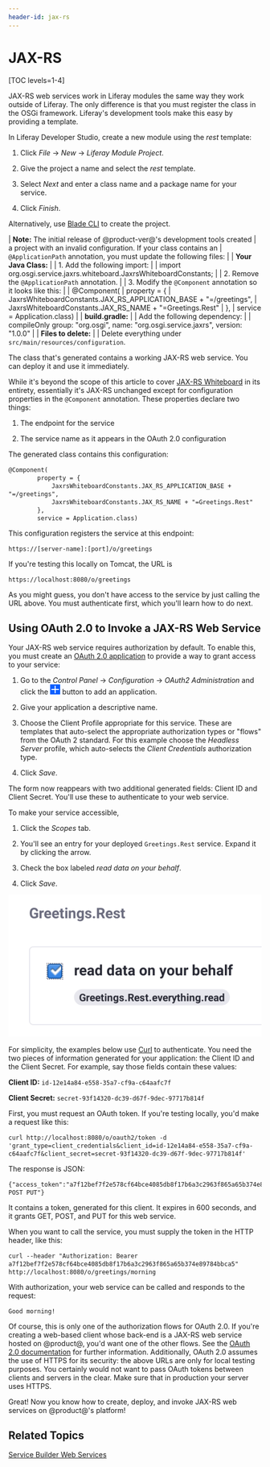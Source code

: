 ```yaml
---
header-id: jax-rs
---
```


# JAX-RS

[TOC levels=1-4]

JAX-RS web services work in Liferay modules the same way they work outside of
Liferay. The only difference is that you must register the class in the OSGi
framework. Liferay's development tools make this easy by providing a template. 

In Liferay Developer Studio, create a new module using the *rest* template: 

1.  Click *File* &rarr; *New* &rarr; *Liferay Module Project*. 

2.  Give the project a name and select the *rest* template. 

3.  Select *Next* and enter a class name and a package name for your service. 

4.  Click *Finish*. 

Alternatively, use 
[Blade CLI](/docs/7-1/tutorials/-/knowledge_base/t/creating-projects-with-blade-cli)
to create the project. 

| **Note:** The initial release of @product-ver@'s development tools created
| a project with an invalid configuration. If your class contains an
| `@ApplicationPath` annotation, you must update the following files:
| 
| **Your Java Class:**
| 
| 1.  Add the following import:
| 
|         import org.osgi.service.jaxrs.whiteboard.JaxrsWhiteboardConstants;
| 
| 2.  Remove the `@ApplicationPath` annotation.
| 
| 3.  Modify the `@Component` annotation so it looks like this:
| 
|         @Component(
|           property = {
|           JaxrsWhiteboardConstants.JAX_RS_APPLICATION_BASE + "=/greetings",
|           JaxrsWhiteboardConstants.JAX_RS_NAME + "=Greetings.Rest"
|           },
|       service = Application.class)
| 
| **build.gradle:**
| 
| Add the following dependency:
| 
|  compileOnly group: "org.osgi", name: "org.osgi.service.jaxrs", version: "1.0.0"
| 
| **Files to delete:**
| 
| Delete everything under `src/main/resources/configuration`.

The class that's generated contains a working JAX-RS web service. You can deploy
it and use it immediately. 

While it's beyond the scope of this article to cover 
[JAX-RS Whiteboard](https://blog.osgi.org/2018/03/osgi-r7-highlights-jax-rs-whiteboard.html)
in its entirety, essentially it's JAX-RS unchanged except for configuration
properties in the `@Component` annotation. These properties declare two things: 

1.  The endpoint for the service

2.  The service name as it appears in the OAuth 2.0 configuration

The generated class contains this configuration: 

    @Component( 
            property = { 
                JaxrsWhiteboardConstants.JAX_RS_APPLICATION_BASE + "=/greetings", 
                JaxrsWhiteboardConstants.JAX_RS_NAME + "=Greetings.Rest"
            }, 
            service = Application.class)

This configuration registers the service at this endpoint: 

    https://[server-name]:[port]/o/greetings

If you're testing this locally on Tomcat, the URL is

    https://localhost:8080/o/greetings

As you might guess, you don't have access to the service by just calling the URL
above. You must authenticate first, which you'll learn how to do next. 

## Using OAuth 2.0 to Invoke a JAX-RS Web Service

Your JAX-RS web service requires authorization by default. To enable this, you
must create an 
[OAuth 2.0 application](/docs/7-1/deploy/-/knowledge_base/d/oauth-2-0#creating-an-application)
to provide a way to grant access to your service: 

1.  Go to the *Control Panel* &rarr; *Configuration* &rarr; *OAuth2
    Administration* and click the ![add](../../../images/icon-add.png) button to
    add an application. 

2.  Give your application a descriptive name. 

3.  Choose the Client Profile appropriate for this service. These are templates
    that auto-select the appropriate authorization types or "flows" from the
    OAuth 2 standard. For this example choose the *Headless Server* profile,
    which auto-selects the *Client Credentials* authorization type. 

4.  Click *Save*. 

The form now reappears with two additional generated fields: Client ID and
Client Secret. You'll use these to authenticate to your web service. 

To make your service accessible, 

1.  Click the *Scopes* tab. 

2.  You'll see an entry for your deployed `Greetings.Rest` service. Expand it by
    clicking the arrow. 

3.  Check the box labeled *read data on your behalf*. 

4.  Click *Save*. 

![Figure 1: Enable the scope to grant access to the service.](../../../images/jax-rs-oauth2-scope.png)

For simplicity, the examples below use [Curl](https://curl.haxx.se) to
authenticate. You need the two pieces of information generated for your
application: the Client ID and the Client Secret. For example, say those fields
contain these values: 

**Client ID:** `id-12e14a84-e558-35a7-cf9a-c64aafc7f` 

**Client Secret:** `secret-93f14320-dc39-d67f-9dec-97717b814f`

First, you must request an OAuth token. If you're testing locally, you'd make
a request like this: 

    curl http://localhost:8080/o/oauth2/token -d 'grant_type=client_credentials&client_id=id-12e14a84-e558-35a7-cf9a-c64aafc7f&client_secret=secret-93f14320-dc39-d67f-9dec-97717b814f'

The response is JSON: 

    {"access_token":"a7f12bef7f2e578cf64bce4085db8f17b6a3c2963f865a65b374e89784bbca5","token_type":"Bearer","expires_in":600,"scope":"GET POST PUT"}

It contains a token, generated for this client. It expires in 600 seconds, and
it grants GET, POST, and PUT for this web service. 

When you want to call the service, you must supply the token in the HTTP header,
like this: 

    curl --header "Authorization: Bearer a7f12bef7f2e578cf64bce4085db8f17b6a3c2963f865a65b374e89784bbca5" http://localhost:8080/o/greetings/morning

With authorization, your web service can be called and responds to the request: 

    Good morning!

Of course, this is only one of the authorization flows for OAuth 2.0. If you're
creating a web-based client whose back-end is a JAX-RS web service hosted on
@product@, you'd want one of the other flows. See the 
[OAuth 2.0 documentation](/docs/7-1/deploy/-/knowledge_base/d/oauth-2-0)
for further information. Additionally, OAuth 2.0 assumes the use of HTTPS for
its security: the above URLs are only for local testing purposes. You certainly
would not want to pass OAuth tokens between clients and servers in the clear.
Make sure that in production your server uses HTTPS. 

Great! Now you know how to create, deploy, and invoke JAX-RS web services on
@product@'s platform! 

## Related Topics

[Service Builder Web Services](/docs/7-1/tutorials/-/knowledge_base/t/service-builder-web-services)
